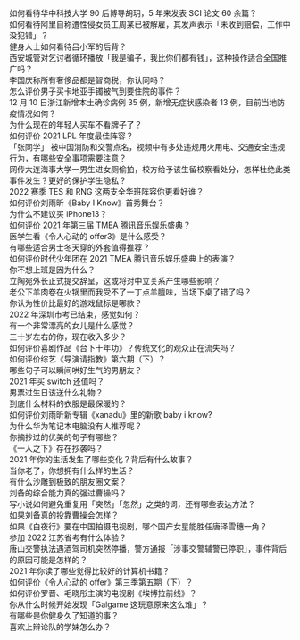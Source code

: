 如何看待华中科技大学 90 后博导胡玥，5 年来发表 SCI 论文 60 余篇？  
如何看待阿里自称遭性侵女员工周某已被解雇，其发声表示「未收到赔偿，工作中没犯错」？  
健身人士如何看待吕小军的后背？  
西安城管对乞讨者循环播放「我是骗子，我比你们都有钱」，这种操作适合全国推广吗？  
李国庆称所有奢侈品都是智商税，你认同吗？  
怎么评价男子买卡地亚手镯被气到要住院的事件？  
12 月 10 日浙江新增本土确诊病例 35 例，新增无症状感染者 13 例，目前当地防疫情况如何？  
为什么现在的年轻人买车不看牌子了？  
如何评价 2021 LPL 年度最佳阵容？  
「张同学」 被中国消防和交警点名，视频中有多处违规用火用电、交通安全违规行为，有哪些安全事项需要注意？  
网传大连海事大学一男生进女厕偷拍，校方给予该生留校察看处分，怎样杜绝此类事件发生？更好的保护学生隐私？  
2022 赛季 TES 和 RNG 这两支全华班阵容你更看好谁？  
如何评价刘雨昕《Baby I Know》首秀舞台？  
为什么不建议买 iPhone13？  
如何评价 2021 年第三届 TMEA 腾讯音乐娱乐盛典？  
医学生看《令人心动的 offer3》是什么感受？  
有哪些适合男士冬天穿的外套值得推荐？  
如何评价时代少年团在 2021 TMEA 腾讯音乐娱乐盛典上的表演？  
你不想上班是因为什么？  
立陶宛外长正式提交辞呈，这或将对中立关系产生哪些影响？  
老公下羊肉卷在火锅里而我受不了一丁点羊膻味，当场下桌了错了吗？  
你认为性价比最好的游戏鼠标是哪款？  
2022 年深圳市考已结束，感觉如何？  
有一个非常漂亮的女儿是什么感觉？  
三十岁左右的你，现在收入多少？  
如何评价喜剧作品《台下十年功》？传统文化的观众正在流失吗？  
如何评价综艺《导演请指教》第六期（下）？  
哪些句子可以瞬间哄好生气的男朋友？  
2021 年买 switch 还值吗？  
男票过生日该送什么礼物？  
到底什么材料的衣服是最保暖的？  
如何评价刘雨昕新专辑《xanadu》里的新歌 baby i know?  
为什么华为笔记本电脑没有人推荐呢？  
你摘抄过的优美的句子有哪些？  
《一人之下》存在抄袭吗？  
2021 年你的生活发生了哪些变化？背后有什么故事？  
当你老了，你想拥有什么样的生活？  
有什么沙雕到极致的朋友圈文案？  
刘备的综合能力真的强过曹操吗？  
写小说如何避免重复用「突然」「忽然」之类的词，还有哪些表达方法？  
如果刘备真的投靠曹操会怎样？  
如果《白夜行》要在中国拍摄电视剧，哪个国产女星能胜任唐泽雪穗一角？  
参加 2022 江苏省考有什么体验？  
唐山交警执法遇酒驾司机突然停播，警方通报「涉事交警辅警已停职」，事件背后的原因可能是怎样的？  
2021 年你读了哪些觉得比较好的计算机书籍？  
如何评价《令人心动的 offer》第三季第五期（下）？  
如何评价罗晋、毛晓彤主演的电视剧《埃博拉前线》？  
你从什么时候开始发现「Galgame 这玩意原来这么难」？  
有哪些是你健身久了知道的事？  
喜欢上辩论队的学妹怎么办？  
